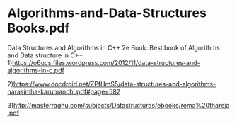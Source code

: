 # Algorithms-and-Data-Structures Books.pdf
Data Structures and Algorithms in C++ 2e Book: 
Best book of Algorithms and Data structure in C++ 
1)https://o6ucs.files.wordpress.com/2012/11/data-structures-and-algorithms-in-c.pdf


2)https://www.docdroid.net/ZPfHmS5/data-structures-and-algorithms-narasimha-karumanchi.pdf#page=582

3)http://masterraghu.com/subjects/Datastructures/ebooks/rema%20thareja.pdf
